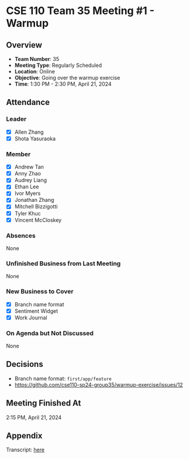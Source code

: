 # CSE 110 Team 35 Meeting #1 - Warmup

## Overview
- **Team Number**: 35
- **Meeting Type**: Regularly Scheduled
- **Location**: Online
- **Objective**: Going over the warmup exercise
- **Time**: 1:30 PM - 2:30 PM, April 21, 2024

## Attendance

### Leader
- [X] Allen Zhang
- [X] Shota Yasuraoka

### Member
- [X] Andrew Tan
- [X] Anny Zhao
- [X] Audrey Liang
- [X] Ethan Lee
- [X] Ivor Myers
- [X] Jonathan Zhang
- [X] Mitchell Bizzigotti
- [X] Tyler Khuc
- [X] Vincent McCloskey

### Absences
None

### Unfinished Business from Last Meeting
None

### New Business to Cover
- [X] Branch name format
- [X] Sentiment Widget
- [X] Work Journal

### On Agenda but Not Discussed
None

## Decisions
- Branch name format: `first/app/feature`
- https://github.com/cse110-sp24-group35/warmup-exercise/issues/12

## Meeting Finished At
2:15 PM, April 21, 2024

## Appendix
Transcript: [here](https://otter.ai/u/yrPtnDXLm1xBY6MvpXflODP3dqE)